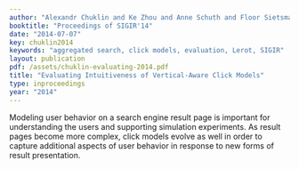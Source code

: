```yaml
---
author: "Alexandr Chuklin and Ke Zhou and Anne Schuth and Floor Sietsma and Maarten de Rijke"
booktitle: "Proceedings of SIGIR'14"
date: "2014-07-07"
key: chuklin2014
keywords: "aggregated search, click models, evaluation, Lerot, SIGIR"
layout: publication
pdf: /assets/chuklin-evaluating-2014.pdf
title: "Evaluating Intuitiveness of Vertical-Aware Click Models"
type: inproceedings
year: "2014"
---
```


Modeling user behavior on a search engine result page is important for understanding the users and supporting simulation experiments. As result pages become more complex, click models evolve as well in order to capture additional aspects of user behavior in response to new forms of result presentation.
